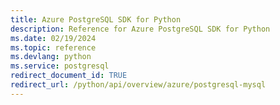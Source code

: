 ```yaml
---
title: Azure PostgreSQL SDK for Python
description: Reference for Azure PostgreSQL SDK for Python
ms.date: 02/19/2024
ms.topic: reference
ms.devlang: python
ms.service: postgresql
redirect_document_id: TRUE
redirect_url: /python/api/overview/azure/postgresql-mysql
---
```

